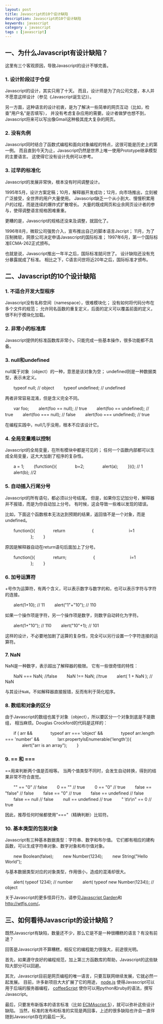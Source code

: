 ```yaml
---
layout: post
title: Javascript的10个设计缺陷
description: Javascript的10个设计缺陷
keywords: javascript
category : javascript
tags : [javascript]
---
```


## 一、为什么Javascript有设计缺陷？

这里有三个客观原因，导致Javascript的设计不够完善。

### 1. 设计阶段过于仓促

Javascript的设计，其实只用了十天。
而且，设计师是为了向公司交差，本人并不愿意这样设计（参见《Javascript诞生记》）。

另一方面，这种语言的设计初衷，是为了解决一些简单的网页互动（比如，检查"用户名"是否填写），
并没有考虑复杂应用的需要。设计者做梦也想不到，Javascript将来可以写出像Gmail这种极其庞大复杂的网页。

### 2. 没有先例

Javascript同时结合了函数式编程和面向对象编程的特点，这很可能是历史上的第一例。
而且直到今天为止，Javascript仍然是世界上唯一使用Prototype继承模型的主要语言。
这使得它没有设计先例可以参考。

### 3. 过早的标准化

Javascript的发展非常快，根本没有时间调整设计。

1995年5月，设计方案定稿；10月，解释器开发成功；12月，向市场推出，立刻被广泛接受，全世界的用户大量使用。
Javascript缺乏一个从小到大、慢慢积累用户的过程，而是连续的爆炸式扩散增长。
大量的既成网页和业余网页设计者的参与，使得调整语言规格困难重重。

更糟的是，Javascript的规格还没来及调整，就固化了。

1996年8月，微软公司强势介入，宣布推出自己的脚本语言Jscript；
11月，为了压制微软，网景公司决定申请Javascript的国际标准；
1997年6月，第一个国际标准ECMA-262正式颁布。

也就是说，Javascript推出一年半之后，国际标准就问世了。
设计缺陷还没有充分暴露就成了标准。
相比之下，C语言问世将近20年之后，国际标准才颁布。

## 二、Javascript的10个设计缺陷

### 1. 不适合开发大型程序

Javascript没有名称空间（namespace），很难模块化；
没有如何将代码分布在多个文件的规范；
允许同名函数的重复定义，后面的定义可以覆盖前面的定义，很不利于模块化加载。

### 2. 非常小的标准库

Javascript提供的标准函数库非常小，只能完成一些基本操作，很多功能都不具备。

### 3. null和undefined

null属于对象（object）的一种，意思是该对象为空；
undefined则是一种数据类型，表示未定义。

　　typeof null; // object
　　typeof undefined; // undefined

两者非常容易混淆，但是含义完全不同。

　　var foo;
　　alert(foo == null); // true
　　alert(foo == undefined); // true
　　alert(foo === null); // false
　　alert(foo === undefined); // true

在编程实践中，null几乎没用，根本不应该设计它。

### 4. 全局变量难以控制

Javascript的全局变量，在所有模块中都是可见的；
任何一个函数内部都可以生成全局变量，这大大加剧了程序的复杂性。

　　a = 1;
　　(function(){
　　　　b=2;
　　　　alert(a);
　　})(); // 1
　　alert(b); //2
    
### 5. 自动插入行尾分号

Javascript的所有语句，都必须以分号结尾。
但是，如果你忘记加分号，解释器并不报错，而是为你自动加上分号。
有时候，这会导致一些难以发现的错误。

比如，下面这个函数根本无法达到预期的结果，返回值不是一个对象，而是undefined。

　　function(){
　　　　return
　　　　　　{
　　　　　　　　i=1
　　　　　　};
　　}

原因是解释器自动在return语句后面加上了分号。

　　function(){
　　　　return;
　　　　　　{
　　　　　　　　i=1
　　　　　　};
　　}

### 6. 加号运算符

+号作为运算符，有两个含义，可以表示数字与数字的和，也可以表示字符与字符的连接。

　　alert(1+10); // 11
　　alert("1"+"10"); // 110

如果一个操作项是字符，另一个操作项是数字，则数字自动转化为字符。

　　alert(1+"10"); // 110
　　alert("10"+1); // 101

这样的设计，不必要地加剧了运算的复杂性，完全可以另行设置一个字符连接的运算符。

### 7. NaN

NaN是一种数字，表示超出了解释器的极限。
它有一些很奇怪的特性：

　　NaN === NaN; //false
　　NaN !== NaN; //true
　　alert( 1 + NaN ); // NaN

与其设计`NaN`，不如解释器直接报错，反而有利于简化程序。

### 8. 数组和对象的区分

由于Javascript的数组也属于对象（object），所以要区分一个对象到底是不是数组，
相当麻烦。Douglas Crockford的代码是这样的：

　　if ( arr && 
　　　　typeof arr === 'object' &&
　　　　typeof arr.length === 'number' &&
　　　　!arr.propertyIsEnumerable('length')){
　　　　alert("arr is an array");
　　}

### 9. == 和 ===

==用来判断两个值是否相等。
当两个值类型不同时，会发生自动转换，得到的结果非常不符合直觉。

　　"" == "0" // false
　　0 == "" // true
　　0 == "0" // true
　　false == "false" // false
　　false == "0" // true
　　false == undefined // false
　　false == null // false
　　null == undefined // true
　　" \t\r\n" == 0 // true

因此，推荐任何时候都使用"==="（精确判断）比较符。

### 10. 基本类型的包装对象

Javascript有三种基本数据类型：字符串、数字和布尔值。
它们都有相应的建构函数，可以生成字符串对象、数字对象和布尔值对象。

　　new Boolean(false);
　　new Number(1234);
　　new String("Hello World");

与基本数据类型对应的对象类型，作用很小，造成的混淆却很大。

　　alert( typeof 1234); // number
　　alert( typeof new Number(1234)); // object

关于Javascript的更多怪异行为，请参见[Javascript Garden](http://bonsaiden.github.com/JavaScript-Garden/zh/)和 <http://wtfjs.com/>。

## 三、如何看待Javascript的设计缺陷？

既然Javascript有缺陷，数量还不少，那么它是不是一种很糟糕的语言？有没有前途？

回答是Javascript并不算糟糕，相反它的编程能力很强大，前途很光明。

首先，如果遵守良好的编程规范，加上第三方函数库的帮助，Javascript的这些缺陷大部分可以回避。

其次，Javascript目前是网页编程的唯一语言，只要互联网继续发展，它就必然一起发展。
目前，许多新项目大大扩展了它的用途，
[node.js](http://nodejs.org/) 使得Javascript可以用于后端的服务器编程，
[coffeeScript](http://jashkenas.github.com/coffee-script/) 使你可以用python和ruby的语法，撰写Javascript。

最后，只要发布新版本的语言标准（比如 [ECMAscript 5](http://www.ecma-international.org/publications/standards/Ecma-262.htm)），就可以弥补这些设计缺陷。
当然，标准的发布和标准的实现是两回事，上述的很多缺陷也许会一直伴随到Javascript存在的最后一天。
